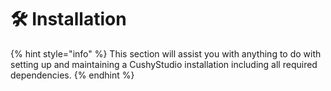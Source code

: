 # 🛠️ Installation

{% hint style="info" %}
This section will assist you with anything to do with setting up and maintaining a CushyStudio installation including all required dependencies.
{% endhint %}



